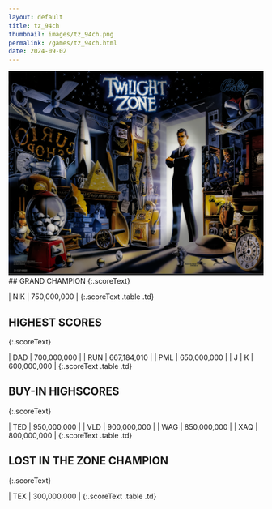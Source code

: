 ```yaml
---
layout: default
title: tz_94ch
thumbnail: images/tz_94ch.png
permalink: /games/tz_94ch.html
date: 2024-09-02
---
```


<img src="../images/tz_94ch.png" class="gameThumbnail img-fluid mx-auto align-middle">
## GRAND CHAMPION
{:.scoreText}

| NIK | 750,000,000 | 
{:.scoreText .table .td}

## HIGHEST SCORES
{:.scoreText}

| DAD | 700,000,000 | 
| RUN | 667,184,010 | 
| PML | 650,000,000 | 
| J | K | 600,000,000 | 
{:.scoreText .table .td}

## BUY-IN HIGHSCORES
{:.scoreText}

| TED | 950,000,000 | 
| VLD | 900,000,000 | 
| WAG | 850,000,000 | 
| XAQ | 800,000,000 | 
{:.scoreText .table .td}

## LOST IN THE ZONE CHAMPION
{:.scoreText}

| TEX | 300,000,000 | 
{:.scoreText .table .td}
